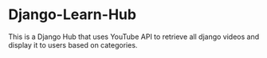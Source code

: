 # Django-Learn-Hub
This is a Django Hub that uses YouTube API to retrieve all django videos and display it to users based on categories.
